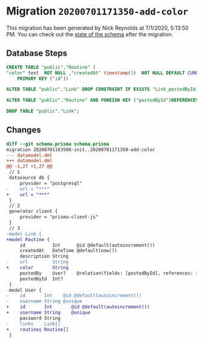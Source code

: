 # Migration `20200701171350-add-color`

This migration has been generated by Nick Reynolds at 7/1/2020, 5:13:50 PM.
You can check out the [state of the schema](./schema.prisma) after the migration.

## Database Steps

```sql
CREATE TABLE "public"."Routine" (
"color" text  NOT NULL ,"createdAt" timestamp(3)  NOT NULL DEFAULT CURRENT_TIMESTAMP,"description" text  NOT NULL ,"id" SERIAL,"postedById" integer   ,
    PRIMARY KEY ("id"))

ALTER TABLE "public"."Link" DROP CONSTRAINT IF EXiSTS "Link_postedById_fkey";

ALTER TABLE "public"."Routine" ADD FOREIGN KEY ("postedById")REFERENCES "public"."User"("id") ON DELETE SET NULL  ON UPDATE CASCADE

DROP TABLE "public"."Link";
```

## Changes

```diff
diff --git schema.prisma schema.prisma
migration 20200701163508-init..20200701171350-add-color
--- datamodel.dml
+++ datamodel.dml
@@ -1,27 +1,27 @@
 // 1
 datasource db {
     provider = "postgresql"
-    url = "***"
+    url = "***"
 }
 // 2
 generator client {
     provider = "prisma-client-js"
 }
 // 3
-model Link {
+model Routine {
     id          Int      @id @default(autoincrement())
     createdAt   DateTime @default(now())
     description String
-    url         String
+    color       String
     postedBy    User?    @relation(fields: [postedById], references: [id])
     postedById  Int?
 }
 model User {
-    id       Int    @id @default(autoincrement())
-    username String @unique
+    id       Int       @id @default(autoincrement())
+    username String    @unique
     password String
-    links    Link[]
+    routines Routine[]
 }
```


